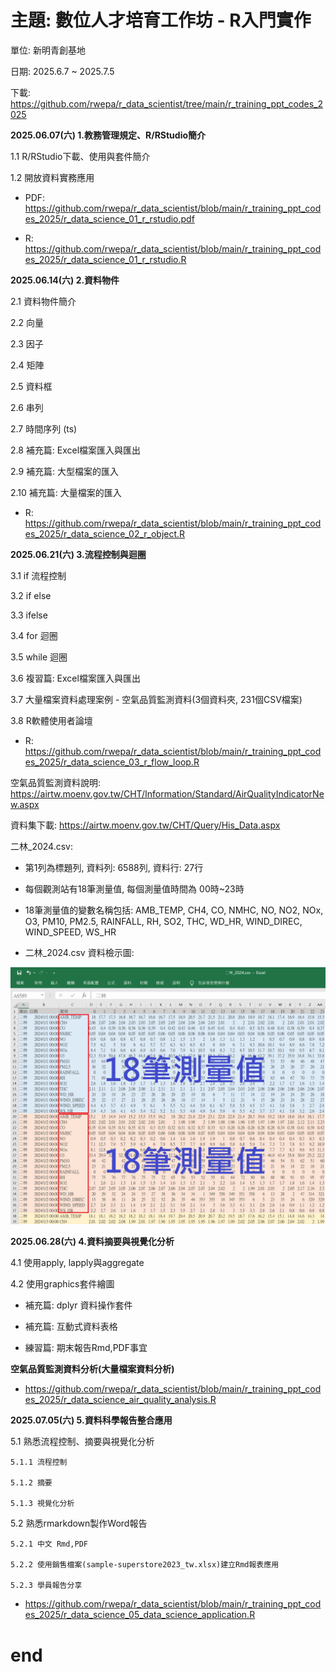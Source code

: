 # 主題: 數位人才培育工作坊 - R入門實作

單位: 新明青創基地

日期: 2025.6.7 ~ 2025.7.5

下載: https://github.com/rwepa/r_data_scientist/tree/main/r_training_ppt_codes_2025

**2025.06.07(六) 1.教務管理規定、R/RStudio簡介**

  1.1 R/RStudio下載、使用與套件簡介
  
  1.2 開放資料實務應用

  + PDF: https://github.com/rwepa/r_data_scientist/blob/main/r_training_ppt_codes_2025/r_data_science_01_r_rstudio.pdf

  + R: https://github.com/rwepa/r_data_scientist/blob/main/r_training_ppt_codes_2025/r_data_science_01_r_rstudio.R

**2025.06.14(六) 2.資料物件**

  2.1 資料物件簡介
  
  2.2 向量
  
  2.3 因子
  
  2.4 矩陣
  
  2.5 資料框
  
  2.6 串列
  
  2.7 時間序列 (ts)
  
  2.8 補充篇: Excel檔案匯入與匯出
  
  2.9 補充篇: 大型檔案的匯入
  
  2.10 補充篇: 大量檔案的匯入

  + R: https://github.com/rwepa/r_data_scientist/blob/main/r_training_ppt_codes_2025/r_data_science_02_r_object.R

**2025.06.21(六) 3.流程控制與迴圈**

  3.1 if 流程控制
  
  3.2 if else

  3.3 ifelse

  3.4 for 迴圈

  3.5 while 迴圈

  3.6 複習篇: Excel檔案匯入與匯出

  3.7 大量檔案資料處理案例 - 空氣品質監測資料(3個資料夾, 231個CSV檔案)

  3.8 R軟體使用者論壇

  + R: https://github.com/rwepa/r_data_scientist/blob/main/r_training_ppt_codes_2025/r_data_science_03_r_flow_loop.R

  空氣品質監測資料說明: https://airtw.moenv.gov.tw/CHT/Information/Standard/AirQualityIndicatorNew.aspx

  資料集下載: https://airtw.moenv.gov.tw/CHT/Query/His_Data.aspx
  
  二林_2024.csv:

  + 第1列為標題列, 資料列: 6588列, 資料行: 27行

  + 每個觀測站有18筆測量值, 每個測量值時間為 00時~23時

  + 18筆測量值的變數名稱包括: AMB_TEMP, CH4, CO, NMHC, NO, NO2, NOx, O3, PM10, PM2.5, RAINFALL, RH, SO2, THC, WD_HR, WIND_DIREC, WIND_SPEED, WS_HR

  + 二林_2024.csv 資料檢示圖:

  ![image](https://raw.githubusercontent.com/rwepa/r_data_scientist/refs/heads/main/r_training_ppt_codes_2025/images/%E4%BA%8C%E6%9E%97_2024.csv.png)

**2025.06.28(六) 4.資料摘要與視覺化分析**

  4.1 使用apply, lapply與aggregate

  4.2 使用graphics套件繪圖

  + 補充篇: dplyr 資料操作套件

  + 補充篇: 互動式資料表格

  + 練習篇: 期末報告Rmd,PDF事宜

**空氣品質監測資料分析(大量檔案資料分析)**

  + https://github.com/rwepa/r_data_scientist/blob/main/r_training_ppt_codes_2025/r_data_science_air_quality_analysis.R

**2025.07.05(六) 5.資料科學報告整合應用**

  5.1 熟悉流程控制、摘要與視覺化分析

    5.1.1 流程控制

    5.1.2 摘要

    5.1.3 視覺化分析

  5.2 熟悉rmarkdown製作Word報告

    5.2.1 中文 Rmd,PDF

    5.2.2 使用銷售檔案(sample-superstore2023_tw.xlsx)建立Rmd報表應用

    5.2.3 學員報告分享

  + https://github.com/rwepa/r_data_scientist/blob/main/r_training_ppt_codes_2025/r_data_science_05_data_science_application.R
# end
